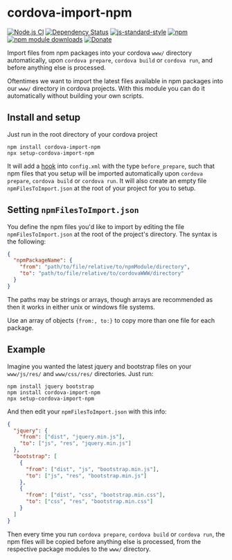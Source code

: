 # cordova-import-npm

[![Node.js CI](https://github.com/jfoclpf/cordova-import-npm/actions/workflows/node.js.yml/badge.svg)](https://github.com/jfoclpf/cordova-import-npm/actions/workflows/node.js.yml)
[![Dependency Status][dependency status_img]][dependency status_url]
[![js-standard-style][js-standard-style_img]][js-standard-style_url]
[![npm][npm_img]][npm_url]
[![npm module downloads][npm_module_downloads_img]][npm_module_downloads_url]
[![Donate](https://img.shields.io/badge/Donate-PayPal-green.svg)](https://www.paypal.com/donate?hosted_button_id=J7F3ALLQAFWEJ)

[npm_img]: https://img.shields.io/npm/v/cordova-import-npm.svg?colorB=0E7FBF
[npm_url]: https://www.npmjs.com/package/cordova-import-npm

[npm_module_downloads_img]: https://img.shields.io/npm/dt/cordova-import-npm.svg
[npm_module_downloads_url]: https://www.npmjs.com/package/cordova-import-npm

[js-standard-style_img]: https://img.shields.io/badge/code%20style-standard-brightgreen.svg
[js-standard-style_url]: https://standardjs.com/

[dependency status_img]: https://david-dm.org/jfoclpf/cordova-import-npm.svg
[dependency status_url]: https://david-dm.org/jfoclpf/cordova-import-npm

Import files from npm packages into your cordova `www/` directory automatically, upon `cordova prepare`, `cordova build` or `cordova run`, and before anything else is processed.

Oftentimes we want to import the latest files available in npm packages into our `www/` directory in cordova projects. With this module you can do it automatically without building your own scripts.

## Install and setup

Just run in the root directory of your cordova project

```
npm install cordova-import-npm
npx setup-cordova-import-npm
```

It will add a [hook](https://cordova.apache.org/docs/en/10.x/guide/appdev/hooks/index.html) into `config.xml` with the type `before_prepare`, such that npm files that you setup will be imported automatically upon `cordova prepare`, `cordova build` or `cordova run`. It will also create an empty file `npmFilesToImport.json` at the root of your project for you to setup.

## Setting `npmFilesToImport.json`

You define the npm files you'd like to import by editing the file `npmFilesToImport.json` at the root of the project's directory. The syntax is the following:

```json
{
  "npmPackageName": {
    "from": "path/to/file/relative/to/npmModule/directory",
    "to": "path/to/file/relative/to/cordovaWWW/directory"
  }
}
```

The paths may be strings or arrays, though arrays are recommended as then it works in either unix or windows file systems.

Use an array of objects `{from:, to:}` to copy more than one file for each package.

## Example

Imagine you wanted the latest jquery and bootstrap files on your `www/js/res/` and `www/css/res/` directories. Just run:

```
npm install jquery bootstrap
npm install cordova-import-npm
npx setup-cordova-import-npm
```

And then edit your `npmFilesToImport.json` with this info:

```json
{
  "jquery": {
    "from": ["dist", "jquery.min.js"],
    "to": ["js", "res", "jquery.min.js"]
  },
  "bootstrap": [
    {
      "from": ["dist", "js", "bootstrap.min.js"],
      "to": ["js", "res", "bootstrap.min.js"]
    },
    {
      "from": ["dist", "css", "bootstrap.min.css"],
      "to": ["css", "res", "bootstrap.min.css"]
    }
  ]
}
```

Then every time you run `cordova prepare`, `cordova build` or `cordova run`, the npm files will be copied before anything else is processed, from the respective package modules to the `www/` directory.
